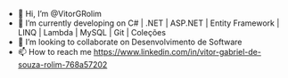 - 👋 Hi, I’m @VitorGRolim
- 🌱 I’m currently developing on C# | .NET | ASP.NET | Entity Framework | LINQ | Lambda | MySQL | Git | Coleções
- 💞️ I’m looking to collaborate on Desenvolvimento de Software
- 📫 How to reach me https://www.linkedin.com/in/vitor-gabriel-de-souza-rolim-768a57202


<!---
VitorGRolim/VitorGRolim is a ✨ special ✨ repository because its `README.md` (this file) appears on your GitHub profile.
You can click the Preview link to take a look at your changes.
--->
